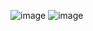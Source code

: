 ![image](https://github.com/michaelokoroike/Courses/assets/39680418/1b18d025-3698-4f38-b9c9-d4c8fc1ca366)
![image](https://github.com/michaelokoroike/Courses/assets/39680418/dd82f8de-e93e-44a0-a1db-720371eaef0d)
